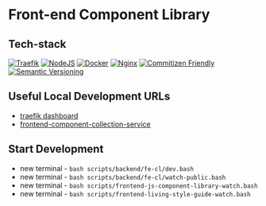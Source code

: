 # Front-end Component Library

## Tech-stack

[![Traefik](https://img.shields.io/badge/Traefik-v2-green)](https://traefik.io/)
[![NodeJS](https://img.shields.io/badge/NodeJS-14.19.1-green)](https://nodejs.org/docs/latest-v14.x/api/)
[![Docker](https://img.shields.io/badge/Docker-20-blue)](https://docs.docker.com/release-notes/)
[![Nginx](https://img.shields.io/badge/Nginx-1.21.6-green)](https://www.nginx.com/)
[![Commitizen Friendly](https://img.shields.io/badge/commitizen-friendly-brightgreen.svg)](http://commitizen.github.io/cz-cli/)
[![Semantic Versioning](https://img.shields.io/badge/Semantic%20Versioning-2.0.0-green)](https://semver.org/spec/v2.0.0.html)

## Useful Local Development URLs

-   [traefik dashboard](http://localhost:8080/dashboard)
-   [frontend-component-collection-service](https://nginx-frontend-component-collection-server.localhost/)

## Start Development

-   new terminal - `bash scripts/backend/fe-cl/dev.bash`
-   new terminal - `bash scripts/backend/fe-cl/watch-public.bash`
-   new terminal - `bash scripts/frontend-js-component-library-watch.bash`
-   new terminal - `bash scripts/frontend-living-style-guide-watch.bash`

